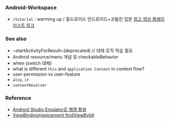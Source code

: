 ### Android-Workspace
- `/tutorial` : warming up / 홍드로이드 안드로이드+코틀린 입문 [참고 영상 플레이리스트 링크](https://www.youtube.com/watch?v=IaXhn_I_ziY&list=PLC51MBz7PMywN2GJ53aF0UO5fnHGjW35a)


### See also
- ~startActivityForResult~(deprecated) // 대체 로직 학습 필요
- Android resource/menu 개념 및 checkableBehavior
- when (switch 대체)
- what is different `this` and `application Context` in context flow?
- user-permission vs user-feature
- `also`, `it`
- `contentResolver`

### Reference
- [Android Studio Emulator로 웹캠 활용](https://stackoverflow.com/questions/2884620/using-camera-in-the-android-emulator)
- [ViewBinding(replcement findViewById)](https://duckssi.tistory.com/42)
